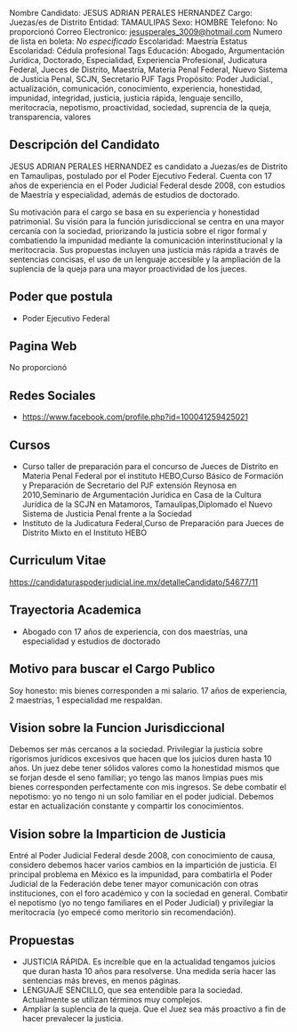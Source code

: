 Nombre Candidato: JESUS ADRIAN PERALES HERNANDEZ
Cargo: Juezas/es de Distrito
Entidad: TAMAULIPAS
Sexo: HOMBRE
Telefono: No proporcionó
Correo Electronico: jesusperales_3009@hotmail.com
Numero de lista en boleta: *No especificado*
Escolaridad: Maestría
Estatus Escolaridad: Cédula profesional
Tags Educación: Abogado, Argumentación Jurídica, Doctorado, Especialidad, Experiencia Profesional, Judicatura Federal, Jueces de Distrito, Maestría, Materia Penal Federal, Nuevo Sistema de Justicia Penal, SCJN, Secretario PJF
Tags Propósito: Poder Judicial., actualización, comunicación, conocimiento, experiencia, honestidad, impunidad, integridad, justicia, justicia rápida, lenguaje sencillo, meritocracia, nepotismo, proactividad, sociedad, suprencia de la queja, transparencia, valores


## Descripción del Candidato 

JESUS ADRIAN PERALES HERNANDEZ es candidato a Juezas/es de Distrito en Tamaulipas, postulado por el Poder Ejecutivo Federal. Cuenta con 17 años de experiencia en el Poder Judicial Federal desde 2008, con estudios de Maestría y especialidad, además de estudios de doctorado.

Su motivación para el cargo se basa en su experiencia y honestidad patrimonial. Su visión para la función jurisdiccional se centra en una mayor cercanía con la sociedad, priorizando la justicia sobre el rigor formal y combatiendo la impunidad mediante la comunicación interinstitucional y la meritocracia. Sus propuestas incluyen una justicia más rápida a través de sentencias concisas, el uso de un lenguaje accesible y la ampliación de la suplencia de la queja para una mayor proactividad de los jueces.


## Poder que postula

- Poder Ejecutivo Federal


## Pagina Web

No proporcionó


## Redes Sociales

- https://www.facebook.com/profile.php?id=100041259425021


## Cursos

- Curso taller de preparación para el concurso de Jueces de Distrito en Materia Penal Federal por el instituto HEBO,Curso Básico de Formación y Preparación de Secretario del PJF extensión Reynosa en 2010,Seminario de Argumentación Jurídica en Casa de la Cultura Jurídica de la SCJN en Matamoros, Tamaulipas,Diplomado el Nuevo Sistema de Justicia Penal frente a la Sociedad
- Instituto de la Judicatura Federal,Curso de Preparación para Jueces de Distrito Mixto en el Instituto HEBO


## Curriculum Vitae

https://candidaturaspoderjudicial.ine.mx/detalleCandidato/54677/11


## Trayectoria Academica

- Abogado con 17 años de experiencia, con dos maestrías, una especialidad y estudios de doctorado


## Motivo para buscar el Cargo Publico

Soy honesto: mis bienes corresponden a mi salario. 17 años de experiencia, 2 maestrías, 1 especialidad me respaldan.


## Vision sobre la Funcion Jurisdiccional

Debemos ser más cercanos a la sociedad. Privilegiar la justicia sobre rigorismos jurídicos excesivos que hacen que los juicios duren hasta 10 años. Un juez debe tener sólidos valores como la honestidad mismos que se forjan desde el seno familiar; yo tengo las manos limpias pues mis bienes corresponden perfectamente con mis ingresos. Se debe combatir el nepotismo: yo no tengo ni un solo familiar en el poder judicial. Debemos estar en actualización constante y compartir los conocimientos.


## Vision sobre la Imparticion de Justicia

Entré al Poder Judicial Federal desde 2008, con conocimiento de causa, considero debemos hacer varios cambios en la impartición de justicia. El principal problema en México es la impunidad, para combatirla el Poder Judicial de la Federación debe tener mayor comunicación con otras instituciones, con el foro académico y con la sociedad en general. Combatir el nepotismo (yo no tengo familiares en el Poder Judicial) y privilegiar la meritocracia (yo empecé como meritorio sin recomendación).


## Propuestas

- JUSTICIA RÁPIDA. Es increíble que en la actualidad tengamos juicios que duran hasta 10 años para resolverse. Una medida sería hacer las sentencias más breves, en menos páginas.
- LENGUAJE SENCILLO, que sea entendible para la sociedad. Actualmente se utilizan términos muy complejos.
- Ampliar la suplencia de la queja. Que el Juez sea más proactivo a fin de hacer prevalecer la justicia.


